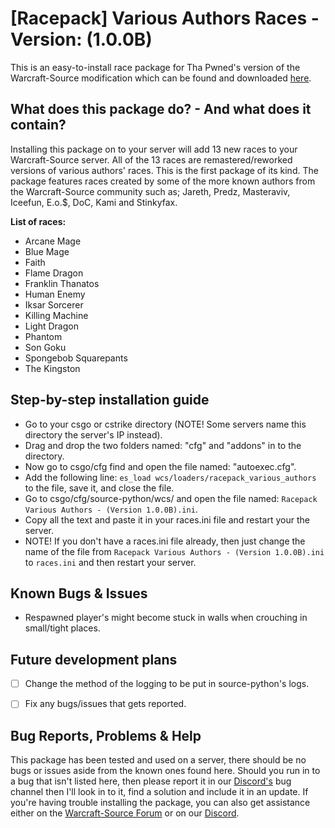# [Racepack] Various Authors Races - Version: (1.0.0B)
This is an easy-to-install race package for Tha Pwned's version of the Warcraft-Source modification which can be found and downloaded [here](https://github.com/ThaPwned/WCS).


## What does this package do? - And what does it contain?
Installing this package on to your server will add 13 new races to your Warcraft-Source server.
All of the 13 races are remastered/reworked versions of various authors' races. This is the first package of its kind. 
The package features races created by some of the more known authors from the Warcraft-Source community such as; Jareth, Predz, Masteraviv, Iceefun, E.o.$, DoC, Kami and Stinkyfax.


**List of races:**
- Arcane Mage
- Blue Mage
- Faith
- Flame Dragon
- Franklin Thanatos
- Human Enemy
- Iksar Sorcerer
- Killing Machine
- Light Dragon
- Phantom
- Son Goku
- Spongebob Squarepants
- The Kingston


## Step-by-step installation guide
- Go to your csgo or cstrike directory (NOTE! Some servers name this directory the server's IP instead).
- Drag and drop the two folders named: "cfg" and "addons" in to the directory.
- Now go to csgo/cfg find and open the file named: "autoexec.cfg".
- Add the following line: ```es_load wcs/loaders/racepack_various_authors``` to the file, save it, and close the file.
- Go to csgo/cfg/source-python/wcs/ and open the file named: ```Racepack Various Authors - (Version 1.0.0B).ini```.
- Copy all the text and paste it in your races.ini file and restart your the server.
- NOTE! If you don't have a races.ini file already, then just change the name of the file from ```Racepack Various Authors - (Version 1.0.0B).ini``` to ```races.ini``` and then restart your server.


## Known Bugs & Issues
- Respawned player's might become stuck in walls when crouching in small/tight places.


## Future development plans
- [ ] Change the method of the logging to be put in source-python's logs.
- [ ] Fix any bugs/issues that gets reported.


## Bug Reports, Problems & Help
This package has been tested and used on a server, there should be no bugs or issues aside from the known ones found here.
Should you run in to a bug that isn't listed here, then please report it in our [Discord's](https://discord.gg/2DnAXkF) bug channel then I'll look in to it, find a solution and include it in an update.
If you're having trouble installing the package, you can also get assistance either on the [Warcraft-Source Forum](http://warcraft-source.com/) or on our [Discord](https://discord.gg/2DnAXkF).
